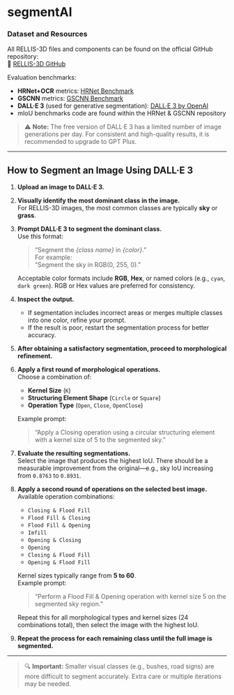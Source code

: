 # segmentAI

### Dataset and Resources

All RELLIS-3D files and components can be found on the official GitHub repository:  
🔗 [RELLIS-3D GitHub](https://github.com/unmannedlab/RELLIS-3D)

Evaluation benchmarks:
- **HRNet+OCR** metrics: [HRNet Benchmark](https://github.com/unmannedlab/RELLIS-3D/tree/main/benchmarks/HRNet-Semantic-Segmentation-HRNet-OCR)  
- **GSCNN** metrics: [GSCNN Benchmark](https://github.com/unmannedlab/RELLIS-3D/tree/main/benchmarks/GSCNN-master)  
- **DALL·E 3** (used for generative segmentation): [DALL·E 3 by OpenAI](https://openai.com/index/dall-e-3/)
- mIoU benchmarks code are found within the HRNet & GSCNN repository

> ⚠️ **Note:** The free version of DALL·E 3 has a limited number of image generations per day. For consistent and high-quality results, it is recommended to upgrade to GPT Plus.

---

## How to Segment an Image Using DALL·E 3

1. **Upload an image to DALL·E 3.**

2. **Visually identify the most dominant class in the image.**  
   For RELLIS-3D images, the most common classes are typically **sky** or **grass**.

3. **Prompt DALL·E 3 to segment the dominant class.**  
   Use this format:  
   > “Segment the _{class name}_ in _{color}_.”  
   For example:  
   > “Segment the sky in RGB(0, 255, 0).”

   Acceptable color formats include **RGB**, **Hex**, or named colors (e.g., `cyan`, `dark green`). RGB or Hex values are preferred for consistency.

4. **Inspect the output.**  
   - If segmentation includes incorrect areas or merges multiple classes into one color, refine your prompt.  
   - If the result is poor, restart the segmentation process for better accuracy.

5. **After obtaining a satisfactory segmentation, proceed to morphological refinement.**

6. **Apply a first round of morphological operations.**  
   Choose a combination of:
   - **Kernel Size** (`K`)
   - **Structuring Element Shape** (`Circle` or `Square`)
   - **Operation Type** (`Open`, `Close`, `OpenClose`)

   Example prompt:  
   > “Apply a Closing operation using a circular structuring element with a kernel size of 5 to the segmented sky.”

7. **Evaluate the resulting segmentations.**  
   Select the image that produces the highest IoU. There should be a measurable improvement from the original—e.g., sky IoU increasing from `0.8763` to `0.8931`.

8. **Apply a second round of operations on the selected best image.**  
   Available operation combinations:
   - `Closing & Flood Fill`
   - `Flood Fill & Closing`
   - `Flood Fill & Opening`
   - `Imfill`
   - `Opening & Closing`
   - `Opening`
   - `Closing & Flood Fill`
   - `Opening & Flood Fill`

   Kernel sizes typically range from **5 to 60**.  
   Example prompt:  
   > “Perform a Flood Fill & Opening operation with kernel size 5 on the segmented sky region.”

   Repeat this for all morphological types and kernel sizes (24 combinations total), then select the image with the highest IoU.

9. **Repeat the process for each remaining class until the full image is segmented.**

---

> 🔍 **Important:** Smaller visual classes (e.g., bushes, road signs) are more difficult to segment accurately. Extra care or multiple iterations may be needed.
